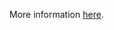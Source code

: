 More information [here](https://docs.prismacloud.io/en/enterprise-edition/policy-reference/alibaba-policies/alibaba-general-policies/ensure-alibaba-cloud-rds-instance-has-log-disconnections-enabled-1).
